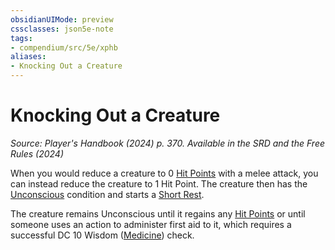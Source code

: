 ```yaml
---
obsidianUIMode: preview
cssclasses: json5e-note
tags:
- compendium/src/5e/xphb
aliases:
- Knocking Out a Creature
---
```

# Knocking Out a Creature
*Source: Player's Handbook (2024) p. 370. Available in the <span title='Systems Reference Document (5.2)'>SRD</span> and the Free Rules (2024)* 

When you would reduce a creature to 0 [Hit Points](/3-Mechanics/CLI/variant-rules/hit-points-xphb.md) with a melee attack, you can instead reduce the creature to 1 Hit Point. The creature then has the [Unconscious](conditions.md#Unconscious) condition and starts a [Short Rest](/3-Mechanics/CLI/variant-rules/short-rest-xphb.md).

The creature remains Unconscious until it regains any [Hit Points](/3-Mechanics/CLI/variant-rules/hit-points-xphb.md) or until someone uses an action to administer first aid to it, which requires a successful DC 10 Wisdom ([Medicine](skills.md#Medicine)) check.